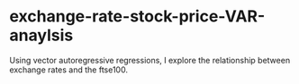 # exchange-rate-stock-price-VAR-anaylsis
Using vector autoregressive regressions, I explore the relationship between exchange rates and the ftse100.
